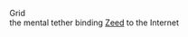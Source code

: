 Grid  
the mental tether binding [Zeed](https://github.com/Az-Net/Az-Net/blob/main/Definitions/Zeed.md) to the Internet
